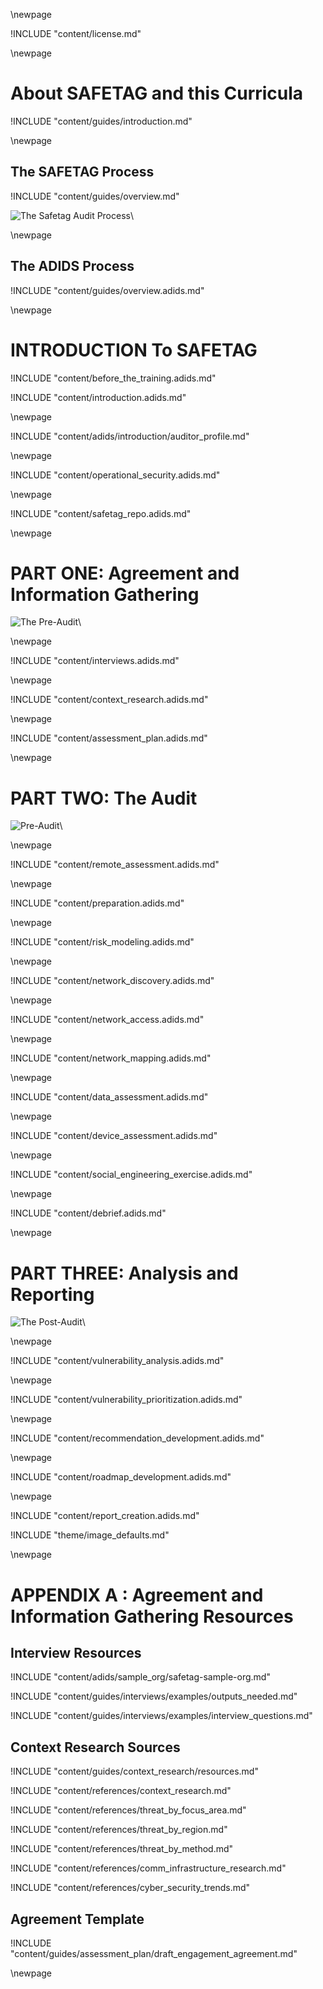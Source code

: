 
\newpage

<!-- License -->

!INCLUDE "content/license.md"

\newpage

<!-- Introduction -->

# About SAFETAG and this Curricula

!INCLUDE "content/guides/introduction.md"

\newpage

<!-- Overview -->

## The SAFETAG Process

!INCLUDE "content/guides/overview.md"

![The Safetag Audit Process](../../content/images/expertiese_vertical.svg)\

\newpage

## The ADIDS Process
!INCLUDE "content/guides/overview.adids.md"

\newpage

# INTRODUCTION To SAFETAG

<!-- Overview -->

!INCLUDE "content/before_the_training.adids.md"

!INCLUDE "content/introduction.adids.md"

\newpage

<!-- SAFETAG Auditor Profile -->

!INCLUDE "content/adids/introduction/auditor_profile.md"

\newpage

<!-- Operational Security -->

!INCLUDE "content/operational_security.adids.md"

\newpage

<!-- The SAFETAG Repository -->

!INCLUDE "content/safetag_repo.adids.md"

\newpage


# PART ONE: Agreement and Information Gathering

![The Pre-Audit](../../content/images/pre_audit_expertiese.svg)\


\newpage
<!-- Interviews -->
<!-- Capacity Assessment -->

!INCLUDE "content/interviews.adids.md"

\newpage
<!-- Contextual Research -->

!INCLUDE "content/context_research.adids.md"

\newpage
<!-- Assessment Plan Development -->

!INCLUDE "content/assessment_plan.adids.md"

\newpage

# PART TWO: The Audit

![Pre-Audit](../../content/images/audit_expertiese.svg)\

\newpage
<!-- Remote Assessment -->

!INCLUDE "content/remote_assessment.adids.md"

\newpage
<!-- Audit Preparation  -->

!INCLUDE "content/preparation.adids.md"

\newpage
<!-- Risk Modeling -->

!INCLUDE "content/risk_modeling.adids.md"

\newpage
<!-- Network Discovery -->

!INCLUDE "content/network_discovery.adids.md"

\newpage
<!-- Network Access -->

!INCLUDE "content/network_access.adids.md"

\newpage
<!-- Network Mapping -->

!INCLUDE "content/network_mapping.adids.md"

\newpage
<!-- Data Assessment -->

!INCLUDE "content/data_assessment.adids.md"

\newpage
<!-- Device Assessment -->

!INCLUDE "content/device_assessment.adids.md"

\newpage
<!-- Social Engineering Exercise -->

!INCLUDE "content/social_engineering_exercise.adids.md"

\newpage
<!-- Debrief -->

!INCLUDE "content/debrief.adids.md"

\newpage

# PART THREE: Analysis and Reporting

![The Post-Audit](../../content/images/post_audit_expertiese.svg)\

\newpage
<!-- Vulnerability Analysis -->

!INCLUDE "content/vulnerability_analysis.adids.md"

\newpage
<!-- Vulnerability Prioritization -->

!INCLUDE "content/vulnerability_prioritization.adids.md"

\newpage
<!-- Recommendation Development -->

!INCLUDE "content/recommendation_development.adids.md"

<!-- \newpage Resource Identification (included in recommendations for ADIDS)  !INCLUDE "content/resource_identification.adids.md" -->

\newpage
<!-- Roadmap Development -->

!INCLUDE "content/roadmap_development.adids.md"

\newpage
<!-- Report Creation -->

!INCLUDE "content/report_creation.adids.md"

<!-- \newpage Follow Up (Included in reporting for ADIDS) !INCLUDE "content/follow_up.adids.md" \newpage -->

<!-- Load Default Images -->
!INCLUDE "theme/image_defaults.md"


<!-- Load Footnotes 
Footnotes

!INCLUDE "content/references/footnotes.md"
-->
\newpage
<!-- APPENDIX A - Sample Org-->

# APPENDIX A : Agreement and Information Gathering Resources

## Interview Resources

!INCLUDE "content/adids/sample_org/safetag-sample-org.md"

!INCLUDE "content/guides/interviews/examples/outputs_needed.md"

!INCLUDE "content/guides/interviews/examples/interview_questions.md"

## Context Research Sources

!INCLUDE "content/guides/context_research/resources.md"

!INCLUDE "content/references/context_research.md"

!INCLUDE "content/references/threat_by_focus_area.md"

!INCLUDE "content/references/threat_by_region.md"

!INCLUDE "content/references/threat_by_method.md"

!INCLUDE "content/references/comm_infrastructure_research.md"

!INCLUDE "content/references/cyber_security_trends.md"


## Agreement Template

!INCLUDE "content/guides/assessment_plan/draft_engagement_agreement.md"

\newpage
